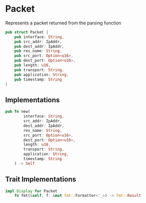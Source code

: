 # Packet
Represents a packet returned from the parsing function

```rust
pub struct Packet {
    pub interface: String,
    pub src_addr: IpAddr,
    pub dest_addr: IpAddr,
    pub res_name: String,
    pub src_port: Option<u16>,
    pub dest_port: Option<u16>,
    pub length: u16,
    pub transport: String,
    pub application: String,
    pub timestamp: String
}
```

## Implementations 

```rust 
pub fn new(
        interface: String,
        src_addr: IpAddr,
        dest_addr: IpAddr,
        res_name: String,
        src_port: Option<u16>,
        dest_port: Option<u16>,
        length: u16,
        transport: String,
        application: String,
        timestamp: String
    ) -> Self
```

## Trait Implementations

```rust
impl Display for Packet 
    fn fmt(&self, f: &mut fmt::Formatter<'_>) -> fmt::Result 
```